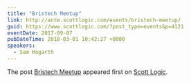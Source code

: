 ```yaml
---
title: "Bristech Meetup"
link: http://ante.scottlogic.com/events/bristech-meetup/
guid: https://www.scottlogic.com/?post_type=events&p=4121
eventDate: 2017-09-07
pubDateTime: 2018-03-01 10:42:27 +0000
speakers:
  - Sam Hogarth
---
```


<p>The post <a rel="nofollow" href="http://ante.scottlogic.com/events/bristech-meetup/">Bristech Meetup</a> appeared first on <a rel="nofollow" href="http://ante.scottlogic.com">Scott Logic</a>.</p>